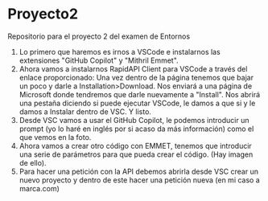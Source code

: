 # Proyecto2
Repositorio para el proyecto 2 del examen de Entornos

1. Lo primero que haremos es irnos a VSCode e instalarnos las extensiones "GitHub Copilot" y "Mithril Emmet".
2. Ahora vamos a instalarnos RapidAPI Client para VSCode a través del enlace proporcionado:
   Una vez dentro de la página tenemos que bajar un poco y darle a Installation>Download.
   Nos enviará a una página de Microsoft donde tendremos que darle nuevamente a "Install".
   Nos abrirá una pestaña diciendo si puede ejecutar VSCode, le damos a que si y le damos a Instalar dentro de VSC. Y listo.
3. Desde VSC vamos a usar el GitHub Copilot, le podemos introducir un prompt (yo lo haré en inglés por si acaso da más información) como el que vemos en la foto.
4. Ahora vamos a crear otro código con EMMET, tenemos que introducir una serie de parámetros para que pueda crear el código. (Hay imagen de ello).
5. Para hacer una petición con la API debemos abrirla desde VSC crear un nuevo proyecto y dentro de este hacer una petición nueva (en mi caso a marca.com)
